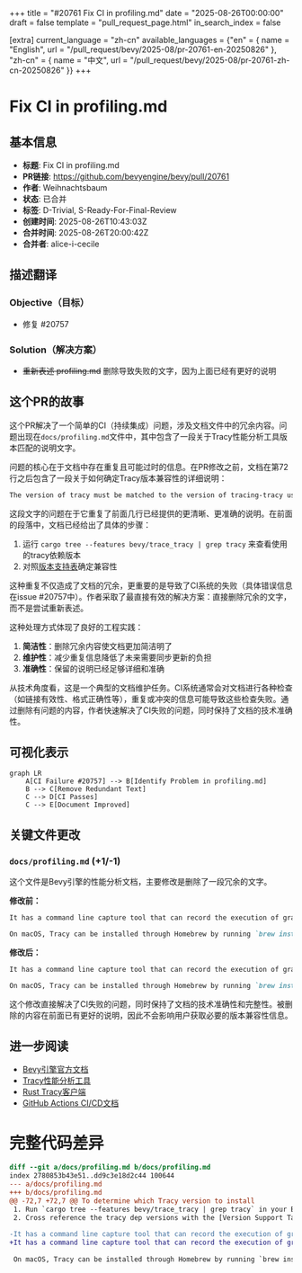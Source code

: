 +++
title = "#20761 Fix CI in profiling.md"
date = "2025-08-26T00:00:00"
draft = false
template = "pull_request_page.html"
in_search_index = false

[extra]
current_language = "zh-cn"
available_languages = {"en" = { name = "English", url = "/pull_request/bevy/2025-08/pr-20761-en-20250826" }, "zh-cn" = { name = "中文", url = "/pull_request/bevy/2025-08/pr-20761-zh-cn-20250826" }}
+++

# Fix CI in profiling.md

## 基本信息
- **标题**: Fix CI in profiling.md
- **PR链接**: https://github.com/bevyengine/bevy/pull/20761
- **作者**: Weihnachtsbaum
- **状态**: 已合并
- **标签**: D-Trivial, S-Ready-For-Final-Review
- **创建时间**: 2025-08-26T10:43:03Z
- **合并时间**: 2025-08-26T20:00:42Z
- **合并者**: alice-i-cecile

## 描述翻译
### Objective（目标）

- 修复 #20757

### Solution（解决方案）

- ~~重新表述 profiling.md~~ 删除导致失败的文字，因为上面已经有更好的说明

## 这个PR的故事

这个PR解决了一个简单的CI（持续集成）问题，涉及文档文件中的冗余内容。问题出现在`docs/profiling.md`文件中，其中包含了一段关于Tracy性能分析工具版本匹配的说明文字。

问题的核心在于文档中存在重复且可能过时的信息。在PR修改之前，文档在第72行之后包含了一段关于如何确定Tracy版本兼容性的详细说明：

```markdown
The version of tracy must be matched to the version of tracing-tracy used in bevy. A compatibility table can be found on [crates.io](https://crates.io/crates/tracing-tracy) and the version used can be found [here](https://github.com/bevyengine/bevy/blob/latest/crates/bevy_log/Cargo.toml).
```

这段文字的问题在于它重复了前面几行已经提供的更清晰、更准确的说明。在前面的段落中，文档已经给出了具体的步骤：

1. 运行 `cargo tree --features bevy/trace_tracy | grep tracy` 来查看使用的tracy依赖版本
2. 对照[版本支持表](https://github.com/nagisa/rust_tracy_client?tab=readme-ov-file#version-support-table)确定兼容性

这种重复不仅造成了文档的冗余，更重要的是导致了CI系统的失败（具体错误信息在issue #20757中）。作者采取了最直接有效的解决方案：直接删除冗余的文字，而不是尝试重新表述。

这种处理方式体现了良好的工程实践：
1. **简洁性**：删除冗余内容使文档更加简洁明了
2. **维护性**：减少重复信息降低了未来需要同步更新的负担
3. **准确性**：保留的说明已经足够详细和准确

从技术角度看，这是一个典型的文档维护任务。CI系统通常会对文档进行各种检查（如链接有效性、格式正确性等），重复或冲突的信息可能导致这些检查失败。通过删除有问题的内容，作者快速解决了CI失败的问题，同时保持了文档的技术准确性。

## 可视化表示

```mermaid
graph LR
    A[CI Failure #20757] --> B[Identify Problem in profiling.md]
    B --> C[Remove Redundant Text]
    C --> D[CI Passes]
    C --> E[Document Improved]
```

## 关键文件更改

### `docs/profiling.md` (+1/-1)

这个文件是Bevy引擎的性能分析文档，主要修改是删除了一段冗余的文字。

**修改前：**
```markdown
It has a command line capture tool that can record the execution of graphical applications, saving it as a profile file. Tracy has a GUI to inspect these profile files. The GUI app also supports live capture, showing you in real time the trace of your app. The version of tracy must be matched to the version of tracing-tracy used in bevy. A compatibility table can be found on [crates.io](https://crates.io/crates/tracing-tracy) and the version used can be found [here](https://github.com/bevyengine/bevy/blob/latest/crates/bevy_log/Cargo.toml).

On macOS, Tracy can be installed through Homebrew by running `brew install tracy`, and the GUI client can be launched by running `tracy`. Note that `brew` does not always have the latest version of Tracy available, in which cases you may be required to build from source.
```

**修改后：**
```markdown
It has a command line capture tool that can record the execution of graphical applications, saving it as a profile file. Tracy has a GUI to inspect these profile files. The GUI app also supports live capture, showing you in real time the trace of your app.

On macOS, Tracy can be installed through Homebrew by running `brew install tracy`, and the GUI client can be launched by running `tracy`. Note that `brew` does not always have the latest version of Tracy available, in which cases you may be required to build from source.
```

这个修改直接解决了CI失败的问题，同时保持了文档的技术准确性和完整性。被删除的内容在前面已有更好的说明，因此不会影响用户获取必要的版本兼容性信息。

## 进一步阅读

- [Bevy引擎官方文档](https://bevyengine.org/learn/)
- [Tracy性能分析工具](https://github.com/wolfpld/tracy)
- [Rust Tracy客户端](https://github.com/nagisa/rust_tracy_client)
- [GitHub Actions CI/CD文档](https://docs.github.com/en/actions)

# 完整代码差异

```diff
diff --git a/docs/profiling.md b/docs/profiling.md
index 2780853b43e51..dd9c3e18d2c44 100644
--- a/docs/profiling.md
+++ b/docs/profiling.md
@@ -72,7 +72,7 @@ To determine which Tracy version to install
 1. Run `cargo tree --features bevy/trace_tracy | grep tracy` in your Bevy workspace root to see which tracy dep versions are used
 2. Cross reference the tracy dep versions with the [Version Support Table](https://github.com/nagisa/rust_tracy_client?tab=readme-ov-file#version-support-table)
 
-It has a command line capture tool that can record the execution of graphical applications, saving it as a profile file. Tracy has a GUI to inspect these profile files. The GUI app also supports live capture, showing you in real time the trace of your app. The version of tracy must be matched to the version of tracing-tracy used in bevy. A compatibility table can be found on [crates.io](https://crates.io/crates/tracing-tracy) and the version used can be found [here](https://github.com/bevyengine/bevy/blob/latest/crates/bevy_log/Cargo.toml).
+It has a command line capture tool that can record the execution of graphical applications, saving it as a profile file. Tracy has a GUI to inspect these profile files. The GUI app also supports live capture, showing you in real time the trace of your app.
 
 On macOS, Tracy can be installed through Homebrew by running `brew install tracy`, and the GUI client can be launched by running `tracy`. Note that `brew` does not always have the latest version of Tracy available, in which cases you may be required to build from source.
 
```